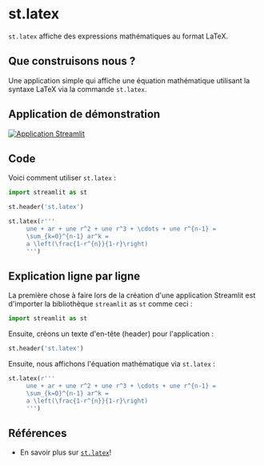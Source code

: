 # st.latex

`st.latex` affiche des expressions mathématiques au format LaTeX.

## Que construisons nous ?

Une application simple qui affiche une équation mathématique utilisant la syntaxe LaTeX via la commande `st.latex`.

## Application de démonstration
[![Application Streamlit](https://static.streamlit.io/badges/streamlit_badge_black_white.svg)](https://share.streamlit.io/dataprofessor/st.latex/)

## Code
Voici comment utiliser `st.latex` :
```python
import streamlit as st

st.header('st.latex')

st.latex(r'''
     une + ar + une r^2 + une r^3 + \cdots + une r^{n-1} =
     \sum_{k=0}^{n-1} ar^k =
     a \left(\frac{1-r^{n}}{1-r}\right)
     ''')
```

## Explication ligne par ligne
La première chose à faire lors de la création d'une application Streamlit est d'importer la bibliothèque `streamlit` as `st` comme ceci :
```python
import streamlit as st
```

Ensuite, créons un texte d'en-tête (header) pour l'application :
```python
st.header('st.latex')
```

Ensuite, nous affichons l'équation mathématique via `st.latex` :
```python
st.latex(r'''
     une + ar + une r^2 + une r^3 + \cdots + une r^{n-1} =
     \sum_{k=0}^{n-1} ar^k =
     a \left(\frac{1-r^{n}}{1-r}\right)
     ''')
```

## Références
- En savoir plus sur [`st.latex`](https://docs.streamlit.io/library/api-reference/text/st.latex)!